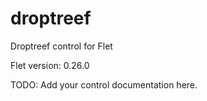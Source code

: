 # droptreef
Droptreef control for Flet

Flet version: 0.26.0

TODO: Add your control documentation here.